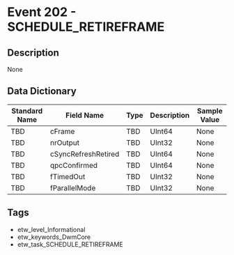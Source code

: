 # Event 202 - SCHEDULE_RETIREFRAME

## Description
None

## Data Dictionary
|Standard Name|Field Name|Type|Description|Sample Value|
|---|---|---|---|---|
|TBD|cFrame|TBD|UInt64|None|None|
|TBD|nrOutput|TBD|UInt32|None|None|
|TBD|cSyncRefreshRetired|TBD|UInt64|None|None|
|TBD|qpcConfirmed|TBD|UInt64|None|None|
|TBD|fTimedOut|TBD|UInt32|None|None|
|TBD|fParallelMode|TBD|UInt32|None|None|

## Tags
* etw_level_Informational
* etw_keywords_DwmCore
* etw_task_SCHEDULE_RETIREFRAME